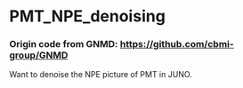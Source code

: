 # PMT_NPE_denoising
### Origin code from GNMD: https://github.com/cbmi-group/GNMD ###
Want to denoise the NPE picture of PMT in JUNO.

